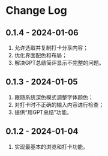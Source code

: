 # Change Log

## 0.1.4 - 2024-01-06

1. 允许选取并复制打卡分享内容；
2. 优化界面配色和布局；
3. 解决GPT总结简评显示不完整的问题。

## 0.1.3 - 2024-01-05

1. 跟随系统深色模式调整字体颜色；
2. 对打卡时不正确的输入内容进行检查；
3. 提供“用GPT总结”功能。

## 0.1.2 - 2024-01-04

1. 实现最基本的浏览和打卡功能。
